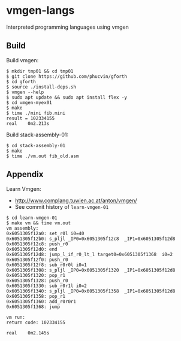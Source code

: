 # vmgen-langs
Interpreted programming languages using vmgen

## Build

Build vmgen:
```
$ mkdir tmp01 && cd tmp01
$ git clone https://github.com/phucvin/gforth
$ cd gforth
$ source ./install-deps.sh
$ vmgen --help
$ sudo apt update && sudo apt install flex -y
$ cd vmgen-myex01
$ make
$ time ./mini fib.mini
result = 102334155
real    0m2.213s
```

Build stack-assembly-01:
```
$ cd stack-assembly-01
$ make
$ time ./vm.out fib_old.asm
```

## Appendix

Learn Vmgen:
- http://www.complang.tuwien.ac.at/anton/vmgen/
- See commit history of `learn-vmgen-01`
```
$ cd learn-vmgen-01
$ make vm && time vm.out
vm assembly:
0x6051305f12a0: set_r0l i0=40 
0x6051305f12b0: s_pljl _IP0=0x6051305f12c8  _IP1=0x6051305f12d8 
0x6051305f12c8: push_r0
0x6051305f12d0: end
0x6051305f12d8: jump_l_if_r0_lt_l target0=0x6051305f1368  i0=2 
0x6051305f12f0: push_r0
0x6051305f12f8: sub_r0r0l i0=1 
0x6051305f1308: s_pljl _IP0=0x6051305f1320  _IP1=0x6051305f12d8 
0x6051305f1320: pop_r1
0x6051305f1328: push_r0
0x6051305f1330: sub_r0r1l i0=2 
0x6051305f1340: s_pljl _IP0=0x6051305f1358  _IP1=0x6051305f12d8 
0x6051305f1358: pop_r1
0x6051305f1360: add_r0r0r1
0x6051305f1368: jump

vm run:
return code: 102334155

real    0m2.145s
```